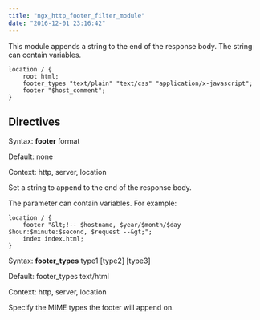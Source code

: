 ```yaml
---
title: "ngx_http_footer_filter_module"
date: "2016-12-01 23:16:42"
---
```



This module appends a string to the end of the response body. The string can contain variables.

```
location / {
    root html;
    footer_types "text/plain" "text/css" "application/x-javascript";
    footer "$host_comment";
}
```

## Directives

Syntax: **footer** format

Default: none

Context: http, server, location

Set a string to append to the end of the response body. <p/>
    The parameter can contain variables. For example:

```
location / {
    footer "&lt;!-- $hostname, $year/$month/$day $hour:$minute:$second, $request --&gt;";
    index index.html;
}
```


Syntax: **footer_types** type1 [type2] [type3]

Default: footer_types text/html

Context: http, server, location

Specify the MIME types the footer will append on.
